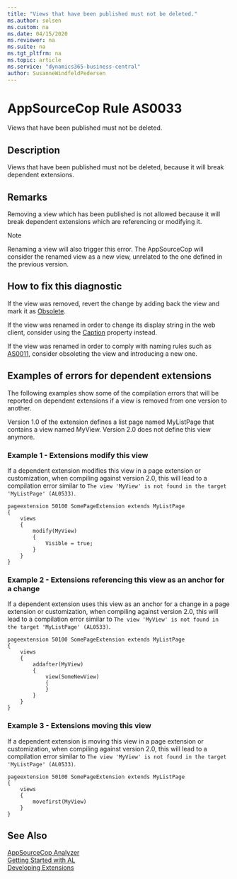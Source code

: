 ```yaml
---
title: "Views that have been published must not be deleted."
ms.author: solsen
ms.custom: na
ms.date: 04/15/2020
ms.reviewer: na
ms.suite: na
ms.tgt_pltfrm: na
ms.topic: article
ms.service: "dynamics365-business-central"
author: SusanneWindfeldPedersen
---
```

[//]: # (START>DO_NOT_EDIT)
[//]: # (IMPORTANT:Do not edit any of the content between here and the END>DO_NOT_EDIT.)
[//]: # (Any modifications should be made in the .xml files in the ModernDev repo.)
# AppSourceCop Rule AS0033
Views that have been published must not be deleted.  

## Description
Views that have been published must not be deleted, because it will break dependent extensions.

[//]: # (IMPORTANT: END>DO_NOT_EDIT)

## Remarks
Removing a view which has been published is not allowed because it will break dependent extensions which are referencing or modifying it.

> [!NOTE]  
> Renaming a view will also trigger this error. The AppSourceCop will consider the renamed view as a new view, unrelated to the one defined in the previous version.

## How to fix this diagnostic

If the view was removed, revert the change by adding back the view and mark it as [Obsolete](../properties/devenv-obsoletestate-property.md).

If the view was renamed in order to change its display string in the web client, consider using the [Caption](../properties/devenv-caption-property.md) property instead.

If the view was renamed in order to comply with naming rules such as [AS0011](appsourcecop-as0011-identifiersmusthaveaffix.md), consider obsoleting the view and introducing a new one.

## Examples of errors for dependent extensions

The following examples show some of the compilation errors that will be reported on dependent extensions if a view is removed from one version to another.

Version 1.0 of the extension defines a list page named MyListPage that contains a view named MyView. Version 2.0 does not define this view anymore.

### Example 1 - Extensions modify this view

If a dependent extension modifies this view in a page extension or customization, when compiling against version 2.0, this will lead to a compilation error similar to `The view 'MyView' is not found in the target 'MyListPage' (AL0533)`.

```
pageextension 50100 SomePageExtension extends MyListPage
{
    views
    {
        modify(MyView)
        {
            Visible = true;
        }
    }
}
```

### Example 2 - Extensions referencing this view as an anchor for a change

If a dependent extension uses this view as an anchor for a change in a page extension or customization, when compiling against version 2.0, this will lead to a compilation error similar to `The view 'MyView' is not found in the target 'MyListPage' (AL0533)`.

```
pageextension 50100 SomePageExtension extends MyListPage
{
    views
    {
        addafter(MyView)
        {
            view(SomeNewView)
            {
            }
        }
    }
}
```

### Example 3 - Extensions moving this view

If a dependent extension is moving this view in a page extension or customization, when compiling against version 2.0, this will lead to a compilation error similar to `The view 'MyView' is not found in the target 'MyListPage' (AL0533)`.

```
pageextension 50100 SomePageExtension extends MyListPage
{
    views
    {
        movefirst(MyView)
    }
}
```

## See Also  
[AppSourceCop Analyzer](appsourcecop.md)  
[Getting Started with AL](../devenv-get-started.md)  
[Developing Extensions](../devenv-dev-overview.md)  
